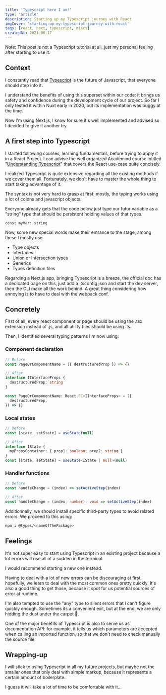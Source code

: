 ```yaml
---
title: 'Typescript here I am!'
type: 'article'
description: Starting up my Typescript journey with React
imgCover: 'starting-up-my-typescript-journey-with-react'
tags: [react, next, typescript, miscs]
createdAt: 2021-06-17
---
```


Note: This post is not a Typescript tutorial at all, just my personal feeling after starting to use it.

## Context

I constantly read that [Typescript](https://www.typescriptlang.org/) is the future of Javascript, that everyone should step into it.

I understand the benefits of using this superset within our code: it brings us safety and confidence during the development cycle of our project. So far I only tested it within Nuxt early in 2020, but its implementation was buggy at the time.

Now I'm using Next.js, I know for sure it's well implemented and advised so I decided to give it another try.

## A first step into Typescript

I started following courses, learning fundamentals, before trying to apply it in a React Project. I can advise the well organized Academind course intitled "[Understanding Typescript](https://pro.academind.com/p/understanding-typescript)" that covers the React use-case quite concisely.

I realized Typescript is quite extensive regarding all the existing methods if we cover them all. Fortunately, we don't have to master the whole thing to start taking advantage of it.

The syntax is not very hard to grasp at first: mostly, the typing works using a lot of colons and javascript objects.

Everyone already gets that the code below just type our futur variable as a "string" type that should be persistent holding values of that types.

```
const myVar: string
```

Now, some new special words make their entrance to the stage, among these I mostly use:

- Type objects
- Interfaces
- Union or Intersection types
- Generics
- Types definition files

Regarding a Next.js app, bringing Typescript is a breeze, the official doc has a dedicated page on this, just add a .tsconfig.json and start the dev server, then the CLI make all the work behind. A great thing considering how annoying is to have to deal with the webpack conf.

## Concretely

First of all, every react component or page should be using the .tsx extension instead of .js, and all utility files should be using .ts.

Then, I identified several typing patterns I'm now using:

### Component declaration

```ts
// Before
const PageOrComponentName = ({ destructuredProp }) => {}

// After
interface IInterfaceProps {
  destructuredProp: string
}

const PageOrComponentName: React.FC<IInterfaceProps> = ({
  destructuredProp,
}) => {}
```

### Local states

```ts
// Before
const [state, setState] = useState(null)

// After
interface IState {
  myPropsContainer: { prop1: boolean; prop2: string }
}
const [state, setState] = useState<IState | null>(null)
```

### Handler functions

```ts
// Before
const handleChange = (index) => setActiveStep(index)

// After
const handleChange = (index: number): void => setActiveStep(index)
```

Additionnally, we should install specific third-party types to avoid related errors. We proceed to this using:

```bash
npm i @types/<nameOfThePackage>
```

## Feelings

It's not super easy to start using Typescript in an existing project because a lot errors will rise all of a sudden in the terminal.

I would recommend starting a new one instead.

Having to deal with a lot of new errors can be discouraging at first, hopefully, we learn to deal with the most common ones pretty quickly. It's also a good thing to get those, because it spot for us potential sources of error at runtime.

I'm also tempted to use the "any" type to silent errors that I can't figure quickly enough. Sometimes its a convenient exit, but at the end, we are only hidding the dust under the carpet 🤫.

One of the major benefits of Typescript is also to serve us as documentation API: for example, it tells us which parameters are accepted when calling an imported function, so that we don't need to check manually the source file.

## Wrapping-up

I will stick to using Typescript in all my future projects, but maybe not the smaller ones that only deal with simple markup, because it represents a certain amount of boilerplate.

I guess it will take a lot of time to be comfortable with it...
